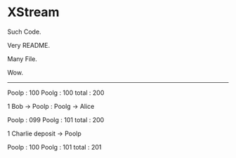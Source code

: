# XStream

Such Code.

Very README.

Many File.

Wow.

---

Poolp   : 100
Poolg   : 100
total   : 200

1
Bob -> Poolp : Poolg -> Alice

Poolp   : 099
Poolg   : 101
total   : 200

1
Charlie deposit -> Poolp

Poolp   : 100
Poolg   : 101
total   : 201


